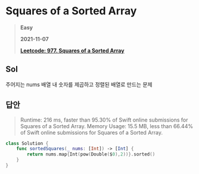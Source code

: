 # Squares of a Sorted Array
> **Easy**
>
> **2021-11-07**
>
> **[Leetcode: 977. Squares of a Sorted Array](https://leetcode.com/problems/squares-of-a-sorted-array/)**


## Sol
주어지는 nums 배열 내 숫자를 제곱하고 정렬된 배열로 만드는 문제

## 답안
> Runtime: 216 ms, faster than 95.30% of Swift online submissions for Squares of a Sorted Array.
> Memory Usage: 15.5 MB, less than 66.44% of Swift online submissions for Squares of a Sorted Array.
```swift
class Solution {
    func sortedSquares(_ nums: [Int]) -> [Int] {
        return nums.map{Int(pow(Double($0),2))}.sorted()
    }
}        
```